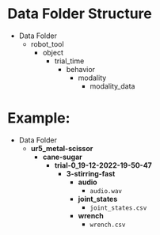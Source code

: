 # Data Folder Structure

- Data Folder
  - robot_tool
    - object
      - trial_time
        - behavior
          - modality
            - modality_data

# Example:

- Data Folder
  - **ur5_metal-scissor**
    - **cane-sugar**
      - **trial-0_19-12-2022-19-50-47**
        - **3-stirring-fast**
          - **audio**
            - `audio.wav`
          - **joint_states**
            - `joint_states.csv`
          - **wrench**
            - `wrench.csv`
